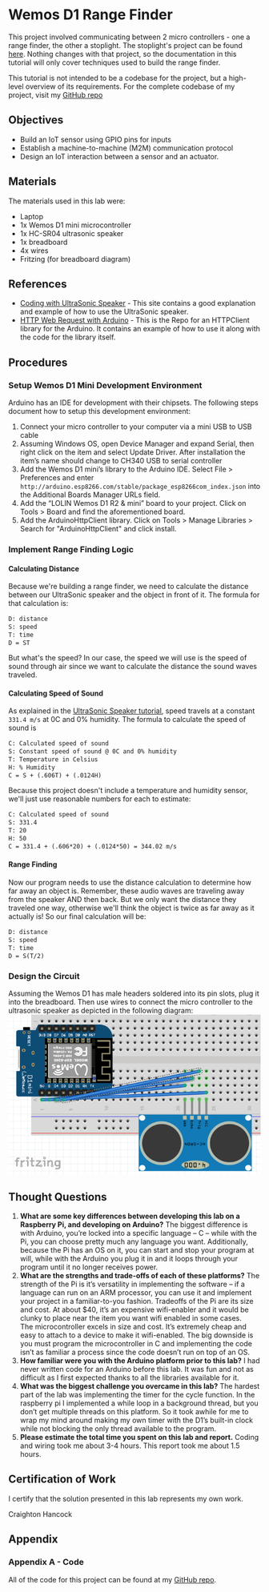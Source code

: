 # Wemos D1 Range Finder
This project involved communicating between 2 micro controllers - one a range finder, the other a stoplight.  The stoplight's project can be found [here](https://craightonh.github.io/school-blog/mcstoplight).  Nothing changes with that project, so the documentation in this tutorial will only cover techniques used to build the range finder.

This tutorial is not intended to be a codebase for the project, but a high-level overview of its requirements.  For the complete codebase of my project, visit my [GitHub repo](https://github.com/CraightonH/wemos-range-finder)

## Objectives
* Build an IoT sensor using GPIO pins for inputs
* Establish a machine-to-machine (M2M) communication protocol
* Design an IoT interaction between a sensor and an actuator.

## Materials
The materials used in this lab were:
* Laptop
* 1x Wemos D1 mini microcontroller
* 1x HC-SR04 ultrasonic speaker
* 1x breadboard
* 4x wires
* Fritzing (for breadboard diagram)

## References
* [Coding with UltraSonic Speaker](http://www.circuitbasics.com/how-to-set-up-an-ultrasonic-range-finder-on-an-arduino/) - This site contains a good explanation and example of how to use the UltraSonic speaker.  
* [HTTP Web Request with Arduino](https://github.com/arduino-libraries/ArduinoHttpClient/blob/master/examples/SimpleGet/SimpleGet.ino) - This is the Repo for an HTTPClient library for the Arduino.  It contains an example of how to use it along with the code for the library itself.

## Procedures
### Setup Wemos D1 Mini Development Environment
Arduino has an IDE for development with their chipsets.  The following steps document how to setup this development environment:
1. Connect your micro controller to your computer via a mini USB to USB cable
2. Assuming Windows OS, open Device Manager and expand Serial, then right click on the item and select Update Driver.  After installation the item’s name should change to CH340 USB to serial controller
3. Add the Wemos D1 mini’s library to the Arduino IDE.  Select File > Preferences and enter `http://arduino.esp8266.com/stable/package_esp8266com_index.json` into the Additional Boards Manager URLs field.
4. Add the “LOLIN Wemos D1 R2 & mini” board to your project.  Click on Tools > Board and find the aforementioned board.
5. Add the ArduinoHttpClient library.  Click on Tools > Manage Libraries > Search for "ArduinoHttpClient" and click install.

### Implement Range Finding Logic
#### Calculating Distance
Because we're building a range finder, we need to calculate the distance between our UltraSonic speaker and the object in front of it.  The formula for that calculation is:
```
D: distance
S: speed
T: time
D = ST
```
But what's the speed?  In our case, the speed we will use is the speed of sound through air since we want to calculate the distance the sound waves traveled.  

#### Calculating Speed of Sound
As explained in the [UltraSonic Speaker tutorial](http://www.circuitbasics.com/how-to-set-up-an-ultrasonic-range-finder-on-an-arduino/), speed travels at a constant `331.4 m/s` at 0C and 0% humidity.  The formula to calculate the speed of sound is
```
C: Calculated speed of sound
S: Constant speed of sound @ 0C and 0% humidity
T: Temperature in Celsius
H: % Humidity
C = S + (.606T) + (.0124H)
```
Because this project doesn't include a temperature and humidity sensor, we'll just use reasonable numbers for each to estimate:
```
C: Calculated speed of sound
S: 331.4
T: 20
H: 50
C = 331.4 + (.606*20) + (.0124*50) = 344.02 m/s
```

#### Range Finding
Now our program needs to use the distance calculation to determine how far away an object is.  Remember, these audio waves are traveling away from the speaker AND then back.  But we only want the distance they traveled one way, otherwise we'll think the object is twice as far away as it actually is!  So our final calculation will be:
```
D: distance
S: speed
T: time
D = S(T/2)
```

### Design the Circuit
Assuming the Wemos D1 has male headers soldered into its pin slots, plug it into the breadboard.  Then use wires to connect the micro controller to the ultrasonic speaker as depicted in the following diagram:
![Breadboard Wiring](https://github.com/CraightonH/school-blog/blob/master/RangeFinderDiagram.png?raw=true)

## Thought Questions
1.	**What are some key differences between developing this lab on a Raspberry Pi, and developing on Arduino?**
The biggest difference is with Arduino, you’re locked into a specific language – C – while with the Pi, you can choose pretty much any language you want.  Additionally, because the Pi has an OS on it, you can start and stop your program at will, while with the Arduino you plug it in and it loops through your program until it no longer receives power.  
2.	**What are the strengths and trade-offs of each of these platforms?** 
The strength of the Pi is it’s versatility in implementing the software – if a language can run on an ARM processor, you can use it and implement your project in a familiar-to-you fashion.  Tradeoffs of the Pi are its size and cost.  At about $40, it’s an expensive wifi-enabler and it would be clunky to place near the item you want wifi enabled in some cases.  
The microcontroller excels in size and cost.  It’s extremely cheap and easy to attach to a device to make it wifi-enabled.  The big downside is you must program the microcontroller in C and implementing the code isn’t as familiar a process since the code doesn’t run on top of an OS.
3.	**How familiar were you with the Arduino platform prior to this lab?** 
I had never written code for an Arduino before this lab.  It was fun and not as difficult as I first expected thanks to all the libraries available for it.
4.	**What was the biggest challenge you overcame in this lab?**
The hardest part of the lab was implementing the timer for the cycle function.  In the raspberry pi I implemented a while loop in a background thread, but you don’t get multiple threads on this platform.  So it took awhile for me to wrap my mind around making my own timer with the D1’s built-in clock while not blocking the only thread available to the program.
5.	**Please estimate the total time you spent on this lab and report.**
Coding and wiring took me about 3-4 hours. This report took me about 1.5 hours.

## Certification of Work
I certify that the solution presented in this lab represents my own work.

Craighton Hancock

## Appendix
### Appendix A - Code
All of the code for this project can be found at my [GitHub repo](https://github.com/CraightonH/wemos-stoplight).